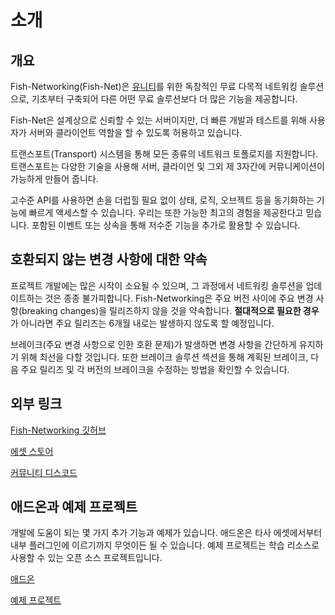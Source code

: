 # 소개

## 개요

Fish-Networking(Fish-Net)은 [유니티](https://unity.com/)를 위한 독창적인 무료 다목적 네트워킹 솔루션으로, 기초부터 구축되어 다른 어떤 무료 솔루션보다 더 많은 기능을 제공합니다.

Fish-Net은 설계상으로 신뢰할 수 있는 서버이지만, 더 빠른 개발과 테스트를 위해 사용자가 서버와 클라이언트 역할을 할 수 있도록 허용하고 있습니다.

트랜스포트(Transport) 시스템을 통해 모든 종류의 네트워크 토폴로지를 지원합니다. 트랜스포트는 다양한 기술을 사용해 서버, 클라이언 및 그외 제 3자간에 커뮤니케이션이 가능하게 만들어 줍니다.

고수준 API를 사용하면 손을 더럽힐 필요 없이 상태, 로직, 오브젝트 등을 동기화하는 기능에 빠르게 액세스할 수 있습니다. 우리는 또한 가능한 최고의 경험을 제공한다고 믿습니다. 포함된 이벤트 또는 상속을 통해 저수준 기능을 추가로 활용할 수 있습니다.

## 호환되지 않는 변경 사항에 대한 약속

프로젝트 개발에는 많은 시작이 소요될 수 있으며, 그 과정에서 네트워킹 솔루션을 업데이트하는 것은 종종 불가피합니다. Fish-Networking은 주요 버전 사이에 주요 변경 사항(breaking changes)을 릴리즈하지 않을 것을 약속합니다. **절대적으로 필요한 경우**가 아니라면 주요 릴리즈는 6개월 내로는 발생하지 않도록 할 예정입니다.

브레이크(주요 변경 사항으로 인한 호환 문제)가 발생하면 변경 사항을 간단하게 유지하기 위해 최선을 다할 것입니다. 또한 브레이크 솔루션 섹션을 통해 계획된 브레이크, 다음 주요 릴리즈 및 각 버전의 브레이크을 수정하는 방법을 확인할 수 있습니다.

## 외부 링크

[Fish-Networking 깃허브](https://github.com/FirstGearGames/FishNet/)

[에셋 스토어](https://prf.hn/l/OJpZADk)

[커뮤니티 디스코드](https://discord.gg/Ta9HgDh4Hj)

## 애드온과 예제 프로젝트

개발에 도움이 되는 몇 가지 추가 기능과 예제가 있습니다. 애드온은 타사 에셋에서부터 내부 플러그인에 이르기까지 무엇이든 될 수 있습니다. 예제 프로젝트는 학습 리소스로 사용할 수 있는 오픈 소스 프로젝트입니다.

[애드온](./manual/general/add-ons.md)

[예제 프로젝트](./manual/tutorials/example-projects.md)

